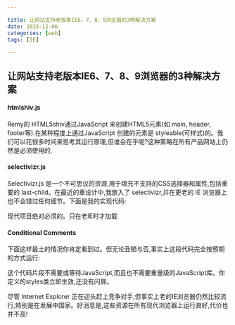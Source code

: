 ```yaml
---

title: 让网站支持老版本IE6、7、8、9浏览器的3种解决方案
date: 2015-12-06
categories: [web]
tags: [IE]

---
```






## 让网站支持老版本IE6、7、8、9浏览器的3种解决方案





#### htmlshiv.js

Remy的 HTML5shiv通过JavaScript 来创建HTML5元素(如 main, header, footer等).在某种程度上通过JavaScript 创建的元素是 styleable(可样式)的。我们可以花很多时间来思考其运行原理,但谁会在乎呢?这种策略在所有产品网站上仍然是必须使用的.



#### selectivizr.js

Selectivizr.js 是一个不可思议的资源,用于填充不支持的CSS选择器和属性,包括重要的 last-child。在最近的重设计中,我嵌入了 selectivizr,并在更老的 IE 浏览器上也不会错过任何细节。下面是我的实现代码:



现代项目绝对必须的。只在老IE时才加载

#### Conditional Comments

下面这样最土的情况你肯定看到过。但无论丑陋与否,事实上这段代码完全按预期的方式运行:



这个代码片段不需要或等待JavaScript,而且也不需要重量级的JavaScript库。你定义的styles类立即生效,还没有闪屏。

尽管 Internet Explorer 正在迎头赶上竞争对手,但事实上老的IE浏览器仍然比较流行,特别是在发展中国家。好消息是,这些资源在所有现代浏览器上运行良好,代价也并不高!


